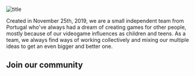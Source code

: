 ![title](https://github.com/PlanetGear/PlanetGear/assets/133987574/cc0586ce-49e5-48e9-94f2-2e759b34e047)

Created in November 25th, 2019, we are a small independent team from Portugal who've always had a dream of creating games for other people, mostly because of our videogame influences as children and teens.
As a team, we always find ways of working collectively and mixing our multiple ideas to get an even bigger and better one.

## Join our community
